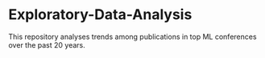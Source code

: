 # Exploratory-Data-Analysis
This repository analyses trends among publications in top ML conferences over the past 20 years.
